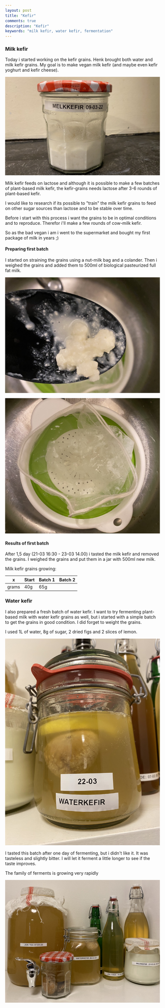 ```yaml
---
layout: post
title: "Kefir"
comments: true
description: "Kefir"
keywords: "milk kefir, water kefir, fermentation"
---
```

### Milk kefir

Today i started working on the kefir grains. Henk brought both water and milk kefir grains. My goal is to make vegan milk kefir (and maybe even kefir yoghurt and kefir cheese).

![Kefir01](/assets/images/2022-03-21-kefir/kefir01.jpg) 

Milk kefir feeds on lactose and although it is possible to make a few batches of plant-based milk kefir, the kefir-grains needs lactose after 3-6 rounds of plant-based kefir. 

I would like to research if its possible to "train" the milk kefir grains to feed on other sugar sources than lactose and to be stable over time. 

Before i start with this process i want the grains to be in optimal conditions and to reproduce. Therefor i'll make a few rounds of cow-milk kefir. 

So as the bad vegan i am i went to the supermarket and bought my first package of milk in years ;) 

#### Preparing first batch

I started on straining the grains using a nut-milk bag and a colander. Then i weighed the grains and added them to 500ml of biological pasteurized full fat milk. 

![Kefir02](/assets/images/2022-03-21-kefir/kefir02.jpg) 

![Kefir03](/assets/images/2022-03-21-kefir/kefir03.jpg) 

#### Results of first batch 

After 1,5 day (21-03 16:30 - 23-03 14.00) i tasted the milk kefir and removed the grains. I weighed the grains and put them in a jar with 500ml new milk. 

Milk kefir grains growing:

x | Start | Batch 1 | Batch 2
--- | --- | ---| --- |
grams | 40g | 65g | 

### Water kefir

I also prepared a fresh batch of water kefir. I want to try fermenting plant-based milk with water kefir grains as well, but i started with a simple batch to get the grains in good condition. I did forget to weight the grains. 

I used 1L of water, 8g of sugar, 2 dried figs and 2 slices of lemon. 

![Kefir05](/assets/images/2022-03-21-kefir/kefir05.jpg) 

I tasted this batch after one day of fermenting, but i didn't like it. It was tasteless and slightly bitter. I will let it ferment a little longer to see if the taste improves. 

The family of ferments is growing very rapidly

![Kefir04](/assets/images/2022-03-21-kefir/kefir04.jpg) 
